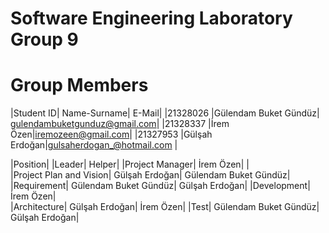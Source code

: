 # Software Engineering Laboratory Group 9

# Group Members

|Student ID|	Name-Surname|	E-Mail|
|21328026	|Gülendam Buket Gündüz|	gulendambuketgunduz@gmail.com|
|21328337	|İrem Özen|iremozeen@gmail.com|
|21327953	|Gülşah Erdoğan|gulsaherdogan_@hotmail.com |


|Position|	|Leader|	Helper|
|Project Manager|	İrem Özen| |	
|Project Plan and Vision|	Gülşah Erdoğan|	Gülendam Buket Gündüz|
|Requirement| Gülendam Buket Gündüz|	Gülşah Erdoğan|
|Development|	İrem Özen|	
|Architecture|	Gülşah Erdoğan|	İrem Özen|
|Test|	Gülendam Buket Gündüz|	Gülşah Erdoğan|
